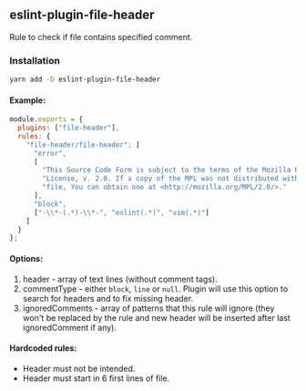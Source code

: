 ## eslint-plugin-file-header

Rule to check if file contains specified comment.

### Installation

```bash
yarn add -D eslint-plugin-file-header
```

#### Example:

```js
module.exports = {
  plugins: ["file-header"],
  rules: {
    "file-header/file-header": [
      "error",
      [
        "This Source Code Form is subject to the terms of the Mozilla Public",
        "License, v. 2.0. If a copy of the MPL was not distributed with this",
        "file, You can obtain one at <http://mozilla.org/MPL/2.0/>."
      ],
      "block",
      ["-\\*-(.*)-\\*-", "eslint(.*)", "vim(.*)"]
    ]
  }
};
```

#### Options:

1.  header - array of text lines (without comment tags).
2.  commentType - either `block`, `line` or `null`. Plugin will use this
    option to search for headers and to fix missing header.
3.  ignoredComments - array of patterns that this rule will ignore (they won't be
    replaced by the rule and new header will be inserted after last ignoredComment if any).

#### Hardcoded rules:

* Header must not be intended.
* Header must start in 6 first lines of file.
